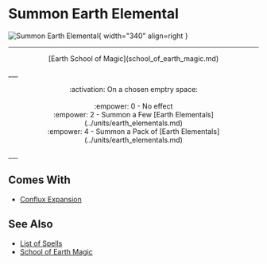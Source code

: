 # Summon Earth Elemental

![Summon Earth Elemental](../assets/spells-summon_earth_elemental.webp){ width="340" align=right }

___
<p style="text-align: center;" markdown>[Earth School of Magic](school_of_earth_magic.md)</p>
___
<p style="text-align: center;" markdown>:activation: On a chosen emptry space:<br><br>:empower: 0 - No effect<br>:empower: 2 - Summon a Few [Earth Elementals](../units/earth_elementals.md)<br>:empower: 4 - Summon a Pack of [Earth Elementals](../units/earth_elementals.md)</p>
___


## Comes With

- [Conflux Expansion](../content.md)


## See Also

- [List of Spells](../spells.md)
- [School of Earth Magic](school_of_earth_magic.md)
